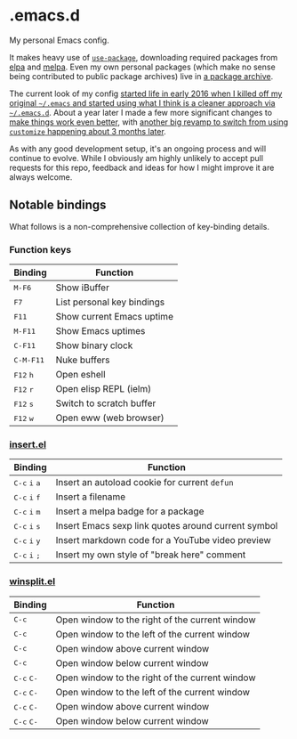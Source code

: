# .emacs.d

My personal Emacs config.

It makes heavy use
of [`use-package`](https://github.com/jwiegley/use-package), downloading
required packages from [elpa](https://elpa.gnu.org/)
and [melpa](https://melpa.org/). Even my own personal packages (which make
no sense being contributed to public package archives) live
in [a package archive](http://blog.davep.org/delpa/).

The current look of my
config
[started life in early 2016 when I killed off my original `~/.emacs` and started using what I think is a cleaner approach via `~/.emacs.d`](http://blog.davep.org/2016/05/26/starting_fresh_with_gnu_emacs.html).
About a year later I made a few more significant changes
to
[make things work even better](http://blog.davep.org/2017/04/01/another_revamp_of_my_emacs_config.html),
with
[another big revamp to switch from using `customize` happening about 3 months later](http://blog.davep.org/2017/07/13/more_revamping_of_my_emacs_config.html).

As with any good development setup, it's an ongoing process and will
continue to evolve. While I obviously am highly unlikely to accept pull
requests for this repo, feedback and ideas for how I might improve it are
always welcome.

## Notable bindings

What follows is a non-comprehensive collection of key-binding details.

### Function keys

| Binding | Function |
| --- | --- |
| <kbd>M-F6</kbd> | Show iBuffer |
| <kbd>F7</kbd> | List personal key bindings |
| <kbd>F11</kbd> | Show current Emacs uptime |
| <kbd>M-F11</kbd> | Show Emacs uptimes |
| <kbd>C-F11</kbd> | Show binary clock |
| <kbd>C-M-F11</kbd> | Nuke buffers |
| <kbd>F12</kbd> <kbd>h</kbd> | Open eshell |
| <kbd>F12</kbd> <kbd>r</kbd> | Open elisp REPL (ielm) |
| <kbd>F12</kbd> <kbd>s</kbd> | Switch to scratch buffer |
| <kbd>F12</kbd> <kbd>w</kbd> | Open eww (web browser) |

### [insert.el](https://github.com/davep/insert.el)

| Binding | Function |
| --- | --- |
| <kbd>C-c</kbd> <kbd>i</kbd> <kbd>a</kbd> | Insert an autoload cookie for current `defun` |
| <kbd>C-c</kbd> <kbd>i</kbd> <kbd>f</kbd> | Insert a filename |
| <kbd>C-c</kbd> <kbd>i</kbd> <kbd>m</kbd> | Insert a melpa badge for a package |
| <kbd>C-c</kbd> <kbd>i</kbd> <kbd>s</kbd> | Insert Emacs sexp link quotes around current symbol |
| <kbd>C-c</kbd> <kbd>i</kbd> <kbd>y</kbd> | Insert markdown code for a YouTube video preview |
| <kbd>C-c</kbd> <kbd>i</kbd> <kbd>;</kbd> | Insert my own style of "break here" comment |

### [winsplit.el](https://github.com/davep/winsplit.el)

| Binding | Function |
| --- | --- |
| <kbd>C-c</kbd> <kbd><right></kbd> | Open window to the right of the current window |
| <kbd>C-c</kbd> <kbd><left></kbd> | Open window to the left of the current window |
| <kbd>C-c</kbd> <kbd><up></kbd> | Open window above current window |
| <kbd>C-c</kbd> <kbd><down></kbd> | Open window below current window |
| <kbd>C-c</kbd> <kbd>C-<right></kbd> | Open window to the right of the current window |
| <kbd>C-c</kbd> <kbd>C-<left></kbd> | Open window to the left of the current window |
| <kbd>C-c</kbd> <kbd>C-<up></kbd> | Open window above current window |
| <kbd>C-c</kbd> <kbd>C-<down></kbd> | Open window below current window |
